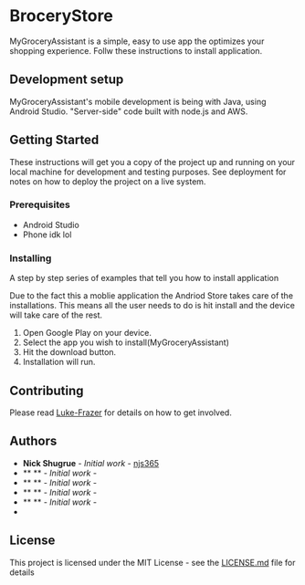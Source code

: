 # BroceryStore

MyGroceryAssistant is a simple, easy to use app the optimizes your shopping experience. Follw these instructions to install application.

## Development setup

MyGroceryAssistant's mobile development is being with Java, using Android Studio. "Server-side" code built with node.js and AWS.

## Getting Started

These instructions will get you a copy of the project up and running on your local machine for development and testing purposes. See deployment for notes on how to deploy the project on a live system.

### Prerequisites

- Android Studio
- Phone idk lol

### Installing

A step by step series of examples that tell you how to install application

Due to the fact this a moblie application the Andriod Store takes care of the installations. This means all the user needs to do is hit install and the device will take care of the rest.

1. Open Google Play on your device.
2. Select the app you wish to install(MyGroceryAssistant)
3. Hit the download button.
4. Installation will run.

## Contributing

Please read [Luke-Frazer](https://github.com/Luke-Frazer/CS386-Project) for details on how to get involved.

## Authors

* **Nick Shugrue** - *Initial work* - [njs365](https://github.com/njs365)
* ** ** - *Initial work* - [](https://github.com/)
* ** ** - *Initial work* - [](https://github.com/)
* ** ** - *Initial work* - [](https://github.com/)
* ** ** - *Initial work* - [](https://github.com/)
* 
## License

This project is licensed under the MIT License - see the [LICENSE.md](LICENSE.md) file for details
